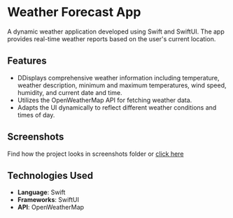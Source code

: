 # Weather Forecast App

A dynamic weather application developed using Swift and SwiftUI. The app provides real-time weather reports based on the user's current location.

## Features

- DDisplays comprehensive weather information including temperature, weather description, minimum and maximum temperatures, wind speed, humidity, and current date and time.
- Utilizes the OpenWeatherMap API for fetching weather data.
- Adapts the UI dynamically to reflect different weather conditions and times of day.

## Screenshots

Find how the project looks in screenshots folder or [click here](https://github.com/Abhinav0826/Climate-Outlook/tree/main/Screenshots)


## Technologies Used

- **Language**: Swift
- **Frameworks**: SwiftUI
- **API**: OpenWeatherMap
